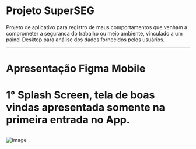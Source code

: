 # Projeto SuperSEG <h4>
 Projeto de aplicativo para registro de maus comportamentos que venham a comprometer a seguranca do trabalho ou meio ambiente, vinculado a um painel Desktop para análise dos dados fornecidos pelos usuários.
 
 ---
 
 # Apresentação Figma Mobile <h4>
 
 # 1° Splash Screen, tela de boas vindas apresentada somente na primeira entrada no App. <h2>
 
 ![image](https://user-images.githubusercontent.com/110852189/189725242-8b1b124d-34f9-423d-ada2-8b3845547e1c.png)
